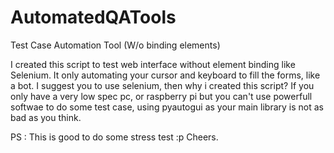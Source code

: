 # AutomatedQATools
Test Case Automation Tool (W/o binding elements)

I created this script to test web interface without element binding like Selenium.
It only automating your cursor and keyboard to fill the forms, like a bot.
I suggest you to use selenium, then why i created this script?
If you only have a very low spec pc, or raspberry pi but you can't use powerfull softwae to do some test case, using pyautogui as your main library is not as bad as you think.

PS : This is good to do some stress test :p
Cheers.
